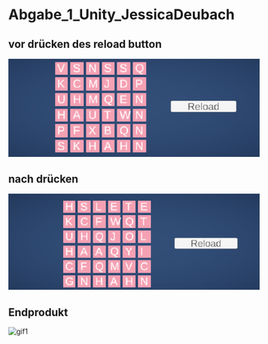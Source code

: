 # Abgabe_1_Unity_JessicaDeubach

## vor drücken des reload button
![Bild1](bild1.png)

## nach drücken
![Bild2](bild2.png)

## Endprodukt
![gif1](Movie002.gif)


